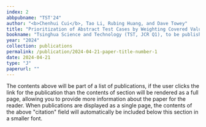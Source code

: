 ```yaml
---
index: 2
abbpubname: "TST'24"
author: "<b>Chenhui Cui</b>, Tao Li, Rubing Huang, and Dave Towey"
title: "Prioritization of Abstract Test Cases by Weighting Covered Value Combinations"
bookname: "Tsinghua Science and Technology (TST, JCR Q1), to be published"
year: "2024"
collection: publications
permalink: /publication/2024-04-21-paper-title-number-1
date: 2024-04-21
type: "J"
paperurl: ""
---
```


The contents above will be part of a list of publications, if the user clicks the link for the publication than the contents of section will be rendered as a full page, allowing you to provide more information about the paper for the reader. When publications are displayed as a single page, the contents of the above "citation" field will automatically be included below this section in a smaller font.
